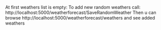 At first weathers list is empty:
To add new random weathers call: http://localhost:5000/weatherforecast/SaveRandomWeather
Then u can browse http://localhost:5000/weatherforecast/weathers and see added weathers
